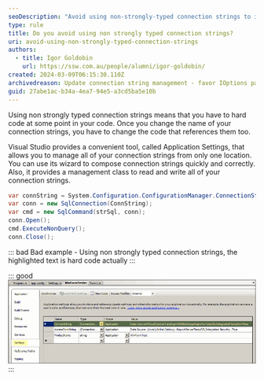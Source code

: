 ```yaml
---
seoDescription: "Avoid using non-strongly-typed connection strings to improve code maintainability and reduce errors."
type: rule
title: Do you avoid using non strongly typed connection strings?
uri: avoid-using-non-strongly-typed-connection-strings
authors:
  - title: Igor Goldobin
    url: https://ssw.com.au/people/alumni/igor-goldobin/
created: 2024-03-09T06:15:30.110Z
archivedreason: Update connection string management - favor IOptions pattern over Visual Studio's Application Settings. Offers robust, flexible config in .NET Core, aligning with modern development practices. Refer to Microsoft's IOptions pattern in .NET documentation for implementation guidance.
guid: 27abe1ac-b34a-4ea7-94e5-a3cd5ba5e10b
---
```

Using non strongly typed connection strings means that you have to hard code at some point in your code. Once you change the name of your connection strings, you have to change the code that references them too.

Visual Studio provides a convenient tool, called Application Settings, that allows you to manage all of your connection strings from only one location. You can use its wizard to compose connection strings quickly and correctly. Also, it provides a management class to read and write all of your connection strings.

<!--endintro-->

```cs
var connString = System.Configuration.ConfigurationManager.ConnectionStrings["MyProj.Properties.Settings.ConnectString"].ToString();
var conn = new SqlConnection(ConnString);
var cmd = new SqlCommand(strSql, conn);
conn.Open();
cmd.ExecuteNonQuery();
conn.Close();
```

::: bad
Bad example - Using non strongly typed connection strings, the highlighted text is hard code actually
:::

::: good
![Figure: Good example - Using Application Settings to configure connection strings](conn.gif)
:::
